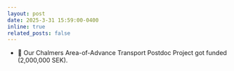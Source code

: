 ```yaml
---
layout: post
date: 2025-3-31 15:59:00-0400
inline: true
related_posts: false
---
```


- 🎉 Our Chalmers Area-of-Advance Transport Postdoc Project got funded (2,000,000 SEK).
